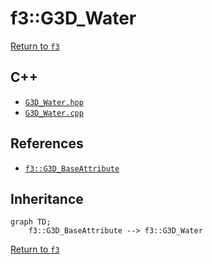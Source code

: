 # f3::G3D_Water

[Return to `f3`](/docs/f3.md)

## C++

- [`G3D_Water.hpp`](/c++/include/G3D_Water.hpp)
- [`G3D_Water.cpp`](/c++/source/G3D_Water.cpp)

## References

- [`f3::G3D_BaseAttribute`](/docs/f3/G3D_BaseAttribute.md)

## Inheritance

```mermaid
graph TD;
    f3::G3D_BaseAttribute --> f3::G3D_Water
```

[Return to `f3`](/docs/f3.md)